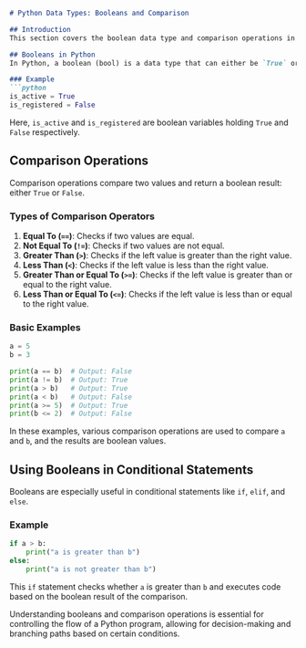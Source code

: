 ```markdown
# Python Data Types: Booleans and Comparison

## Introduction
This section covers the boolean data type and comparison operations in Python. Understanding these concepts is crucial for making decisions in your code based on certain conditions.

## Booleans in Python
In Python, a boolean (bool) is a data type that can either be `True` or `False`. Booleans are often the result of comparison operations and are fundamental in conditional statements and loops.

### Example
```python
is_active = True
is_registered = False
```

Here, `is_active` and `is_registered` are boolean variables holding `True` and `False` respectively.

## Comparison Operations
Comparison operations compare two values and return a boolean result: either `True` or `False`.

### Types of Comparison Operators
1. **Equal To (`==`)**: Checks if two values are equal.
2. **Not Equal To (`!=`)**: Checks if two values are not equal.
3. **Greater Than (`>`)**: Checks if the left value is greater than the right value.
4. **Less Than (`<`)**: Checks if the left value is less than the right value.
5. **Greater Than or Equal To (`>=`)**: Checks if the left value is greater than or equal to the right value.
6. **Less Than or Equal To (`<=`)**: Checks if the left value is less than or equal to the right value.

### Basic Examples
```python
a = 5
b = 3

print(a == b)  # Output: False
print(a != b)  # Output: True
print(a > b)   # Output: True
print(a < b)   # Output: False
print(a >= 5)  # Output: True
print(b <= 2)  # Output: False
```

In these examples, various comparison operations are used to compare `a` and `b`, and the results are boolean values.

## Using Booleans in Conditional Statements
Booleans are especially useful in conditional statements like `if`, `elif`, and `else`.

### Example
```python
if a > b:
    print("a is greater than b")
else:
    print("a is not greater than b")
```

This `if` statement checks whether `a` is greater than `b` and executes code based on the boolean result of the comparison.

Understanding booleans and comparison operations is essential for controlling the flow of a Python program, allowing for decision-making and branching paths based on certain conditions.
```

